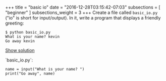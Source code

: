 +++
title = "basic io"
date = "2016-12-28T03:15:42-07:03"
subsections = [ "beginner" ]
subsections_weight = 3
+++
Create a file called `basic_io.py` ("io" is short for input/output). In it, write a program
that displays a friendly greeting:

	$ python basic_io.py
	What is your name? kevin
	Go away kevin

<a href="#demo" class="btn btn-info" data-toggle="collapse">Show solution</a>
<div id="demo" class="collapse">
`basic_io.py`:

	name = input("What is your name? ")
	print("Go away", name)

</div>
